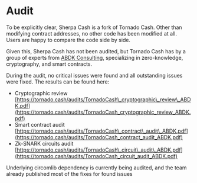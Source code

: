 # Audit

To be explicitly clear, Sherpa Cash is a fork of Tornado Cash. Other than modifying contract addresses, no other code has been modified at all. Users are happy to compare the code side by side.

Given this, Sherpa Cash has not been audited, but Tornado Cash has by a group of experts from [ABDK Consulting](https://www.abdk.consulting/), specializing in zero-knowledge, cryptography, and smart contracts.

During the audit, no critical issues were found and all outstanding issues were fixed. The results can be found here:

* Cryptographic review [https://tornado.cash/audits/TornadoCash\_cryptographic\_review\_ABDK.pdf](https://tornado.cash/audits/TornadoCash_cryptographic_review_ABDK.pdf)
* Smart contract audit [https://tornado.cash/audits/TornadoCash\_contract\_audit\_ABDK.pdf](https://tornado.cash/audits/TornadoCash_contract_audit_ABDK.pdf)
* Zk-SNARK circuits audit [https://tornado.cash/audits/TornadoCash\_circuit\_audit\_ABDK.pdf](https://tornado.cash/audits/TornadoCash_circuit_audit_ABDK.pdf)

Underlying circomlib dependency is currently being audited, and the team already published most of the fixes for found issues

